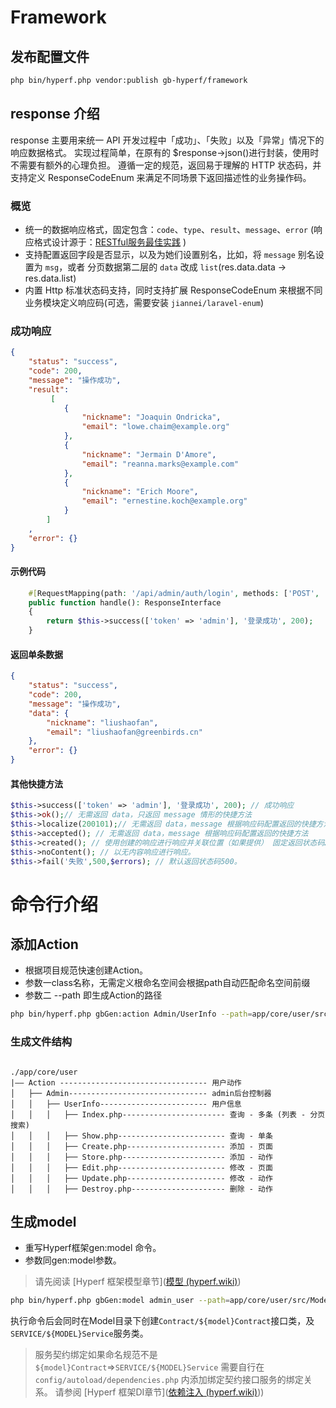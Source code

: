 # Framework

## 发布配置文件
```bash
php bin/hyperf.php vendor:publish gb-hyperf/framework
```


## response 介绍
response 主要用来统一 API 开发过程中「成功」、「失败」以及「异常」情况下的响应数据格式。
实现过程简单，在原有的 $response->json()进行封装，使用时不需要有额外的心理负担。
遵循一定的规范，返回易于理解的 HTTP 状态码，并支持定义 ResponseCodeEnum 来满足不同场景下返回描述性的业务操作码。 

### 概览

- 统一的数据响应格式，固定包含：`code`、`type`、`result`、`message`、`error` (响应格式设计源于：[RESTful服务最佳实践](https://www.cnblogs.com/jaxu/p/7908111.html#a_8_2) )
- 支持配置返回字段是否显示，以及为她们设置别名，比如，将 `message` 别名设置为 `msg`，或者 分页数据第二层的 `data` 改成 `list`(res.data.data -> res.data.list)
- 内置 Http 标准状态码支持，同时支持扩展 ResponseCodeEnum 来根据不同业务模块定义响应码(可选，需要安装 `jiannei/laravel-enum`)

### 成功响应
```json
{
    "status": "success",
    "code": 200,
    "message": "操作成功",
    "result": 
         [
            {
                "nickname": "Joaquin Ondricka",
                "email": "lowe.chaim@example.org"
            },
            {
                "nickname": "Jermain D'Amore",
                "email": "reanna.marks@example.com"
            },
            {
                "nickname": "Erich Moore",
                "email": "ernestine.koch@example.org"
            }
        ]
    ,
    "error": {}
}
```
#### 示例代码
```php
    #[RequestMapping(path: '/api/admin/auth/login', methods: ['POST', 'GET'])]
    public function handle(): ResponseInterface
    {
        return $this->success(['token' => 'admin'], '登录成功', 200);
    }
```
#### 返回单条数据

```json
{
    "status": "success",
    "code": 200,
    "message": "操作成功",
    "data": {
        "nickname": "liushaofan",
        "email": "liushaofan@greenbirds.cn"
    },
    "error": {}
}
```

#### 其他快捷方法

```php
$this->success(['token' => 'admin'], '登录成功', 200); // 成功响应
$this->ok();// 无需返回 data，只返回 message 情形的快捷方法
$this->localize(200101);// 无需返回 data，message 根据响应码配置返回的快捷方法
$this->accepted(); // 无需返回 data，message 根据响应码配置返回的快捷方法
$this->created(); // 使用创建的响应进行响应并关联位置（如果提供） 固定返回状态码201。
$this->noContent(); // 以无内容响应进行响应。
$this->fail('失败',500,$errors); // 默认返回状态码500。
```


# 命令行介绍


## 添加Action

-   根据项目规范快速创建Action。
-  参数一class名称，无需定义根命名空间会根据path自动匹配命名空间前缀
-  参数二 --path 即生成Action的路径
```bash
php bin/hyperf.php gbGen:action Admin/UserInfo --path=app/core/user/src/Action
```

### 生成文件结构

```

./app/core/user
|—— Action --------------------------------- 用户动作	
│   ├── Admin------------------------------- admin后台控制器  
│   │   ├── UserInfo------------------------ 用户信息  
│   │   │   ├── Index.php----------------------- 查询 - 多条 (列表 - 分页搜索)  
│   │   │   ├── Show.php------------------------ 查询 - 单条 
│   │   │   ├── Create.php---------------------- 添加 - 页面
│   │   │   ├── Store.php----------------------- 添加 - 动作
│   │   │   ├── Edit.php------------------------ 修改 - 页面
│   │   │   ├── Update.php---------------------- 修改 - 动作
│   │   │   ├── Destroy.php--------------------- 删除 - 动作
```

## 生成model

-   重写Hyperf框架gen:model 命令。
-  参数同gen:model参数。
> 请先阅读  [Hyperf 框架模型章节]([模型 (hyperf.wiki)](https://hyperf.wiki/2.2/#/zh-cn/db/model))
```bash
php bin/hyperf.php gbGen:model admin_user --path=app/core/user/src/Model
```

执行命令后会同时在Model目录下创建`Contract/${model}Contract`接口类，及`SERVICE/${MODEL}Service`服务类。
>服务契约绑定如果命名规范不是  `${model}Contract`=>`SERVICE/${MODEL}Service`
>需要自行在 `config/autoload/dependencies.php`  内添加绑定契约接口服务的绑定关系。
>请参阅  [Hyperf 框架DI章节]([依赖注入 (hyperf.wiki)](https://hyperf.wiki/2.2/#/zh-cn/di?id=%e6%8a%bd%e8%b1%a1%e5%af%b9%e8%b1%a1%e6%b3%a8%e5%85%a5)))

